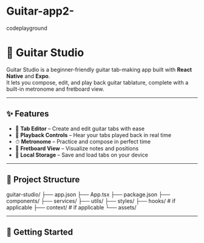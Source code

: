 # Guitar-app2-
codeplayground
# 🎸 Guitar Studio

Guitar Studio is a beginner-friendly guitar tab-making app built with **React Native** and **Expo**.  
It lets you compose, edit, and play back guitar tablature, complete with a built-in metronome and fretboard view.

---

## ✨ Features

- 📝 **Tab Editor** – Create and edit guitar tabs with ease
- 🎵 **Playback Controls** – Hear your tabs played back in real time
- ⏱ **Metronome** – Practice and compose in perfect time
- 🎸 **Fretboard View** – Visualize notes and positions
- 💾 **Local Storage** – Save and load tabs on your device

---

## 📂 Project Structure

guitar-studio/
├── app.json
├── App.tsx
├── package.json
├── components/
├── services/
├── utils/
├── styles/
├── hooks/ # if applicable
├── context/ # if applicable
└── assets/


---

## 🚀 Getting Started
